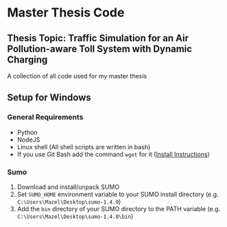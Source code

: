 # Master Thesis Code

## Thesis Topic: Traffic Simulation for an Air Pollution-aware Toll System with Dynamic Charging

A collection of all code used for my master thesis

## Setup for Windows

### General Requirements

* Python
* NodeJS
* Linux shell (All shell scripts are written in bash) 
* If you use Git Bash add the command `wget` for it ([Install Instructions](https://gist.github.com/evanwill/0207876c3243bbb6863e65ec5dc3f058#wget))

### Sumo

1. Download and install/unpack SUMO
2. Set `SUMO_HOME` environment variable to your SUMO install directory (e.g. `C:\Users\Mazel\Desktop\sumo-1.4.0`)
3. Add the `bin` directory of your SUMO directory to the PATH variable (e.g. `C:\Users\Mazel\Desktop\sumo-1.4.0\bin`)